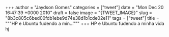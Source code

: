 
+++
author = "Jaydson Gomes"
categories = ["tweet"]
date = "Mon Dec 20 16:47:39 +0000 2010"
draft = false
image = "{TWEET_IMAGE}"
slug = "8b3c805c6bed00fdb1ebe9d74e38d1b1cde02e11"
tags = ["tweet"]
title = """HP e Ubuntu fudendo a min..."""
+++
HP e Ubuntu fudendo a minha vida hj
